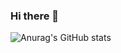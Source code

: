 ### Hi there 👋

![Anurag's GitHub stats](https://github-readme-stats.vercel.app/api?username=Jaeil-Lee&theme=dark&show_icons=true)
